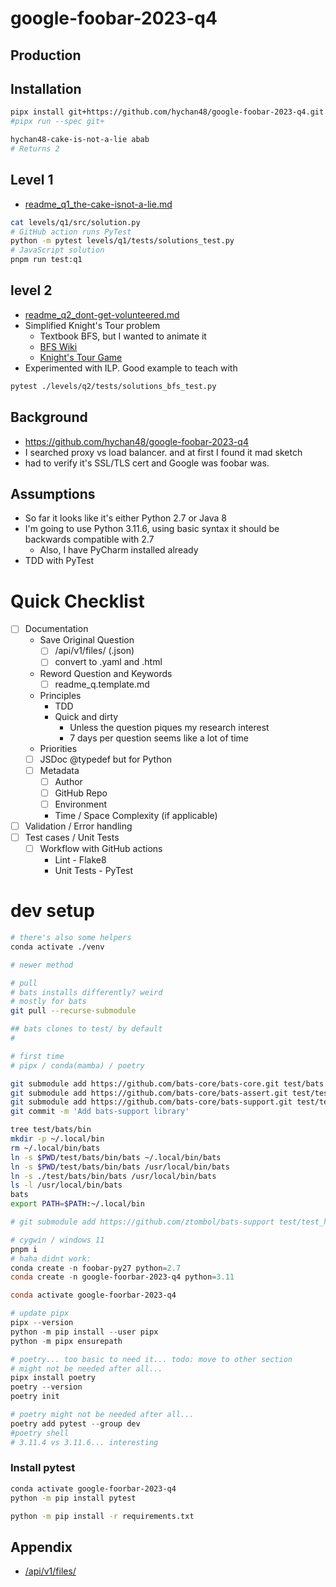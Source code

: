 # google-foobar-2023-q4
## Production
<!-- todo
add some assets
-->

## Installation
```bash
pipx install git+https://github.com/hychan48/google-foobar-2023-q4.git
#pipx run --spec git+

hychan48-cake-is-not-a-lie abab
# Returns 2

```
## Level 1
* [readme_q1_the-cake-isnot-a-lie.md](levels/q1/readme_q1_the-cake-isnot-a-lie.md)
```bash
cat levels/q1/src/solution.py
# GitHub action runs PyTest
python -m pytest levels/q1/tests/solutions_test.py
# JavaScript solution
pnpm run test:q1
```

## level 2 
* [readme_q2_dont-get-volunteered.md](levels/q2/readme_q2_dont-get-volunteered.md)
* Simplified Knight's Tour problem
  * Textbook BFS, but I wanted to animate it
  * [BFS Wiki](https://en.wikipedia.org/wiki/Breadth-first_search)
  * [Knight's Tour Game](https://www.maths-resources.com/knights/)
* Experimented with ILP. Good example to teach with
```bash
pytest ./levels/q2/tests/solutions_bfs_test.py
```

## Background
* https://github.com/hychan48/google-foobar-2023-q4
* I searched proxy vs load balancer. and at first I found it mad sketch
* had to verify it's SSL/TLS cert and Google was foobar was.

## Assumptions
* So far it looks like it's either Python 2.7 or Java 8
* I'm going to use Python 3.11.6, using basic syntax it should be backwards compatible with 2.7
  * Also, I have PyCharm installed already
* TDD with PyTest




# Quick Checklist
- [ ] Documentation
  - Save Original Question
    - [ ] /api/v1/files/ (.json)
    - [ ] convert to .yaml and .html
  - Reword Question and Keywords
    - [ ] readme_q.template.md
  - Principles
    - TDD
    - Quick and dirty
      - Unless the question piques my research interest
      - 7 days per question seems like a lot of time
  - Priorities
  - [ ] JSDoc @typedef but for Python 
  - [ ] Metadata
    - [ ] Author
    - [ ] GitHub Repo
    - [ ] Environment
    - Time / Space Complexity (if applicable)
- [ ] Validation / Error handling
- [ ] Test cases / Unit Tests
  - [ ] Workflow with GitHub actions
    - Lint - Flake8
    - Unit Tests - PyTest

# dev setup
```bash
# there's also some helpers
conda activate ./venv

# newer method

# pull
# bats installs differently? weird
# mostly for bats
git pull --recurse-submodule

## bats clones to test/ by default
# 

# first time
# pipx / conda(mamba) / poetry

git submodule add https://github.com/bats-core/bats-core.git test/bats
git submodule add https://github.com/bats-core/bats-assert.git test/test_helper/bats-assert
git submodule add https://github.com/bats-core/bats-support.git test/test_helper/bats-support
git commit -m 'Add bats-support library'

tree test/bats/bin
mkdir -p ~/.local/bin
rm ~/.local/bin/bats
ln -s $PWD/test/bats/bin/bats ~/.local/bin/bats 
ln -s $PWD/test/bats/bin/bats /usr/local/bin/bats
ln -s ./test/bats/bin/bats /usr/local/bin/bats
ls -l /usr/local/bin/bats
bats
export PATH=$PATH:~/.local/bin

# git submodule add https://github.com/ztombol/bats-support test/test_helper/bats-support

```


```powershell
# cygwin / windows 11
pnpm i
# haha didnt work:
conda create -n foobar-py27 python=2.7
conda create -n google-foorbar-2023-q4 python=3.11

conda activate google-foorbar-2023-q4

# update pipx
pipx --version
python -m pip install --user pipx
python -m pipx ensurepath

# poetry... too basic to need it... todo: move to other section
# might not be needed after all...
pipx install poetry
poetry --version
poetry init

# poetry might not be needed after all...
poetry add pytest --group dev
#poetry shell
# 3.11.4 vs 3.11.6... interesting
```

### Install pytest
```bash
conda activate google-foorbar-2023-q4
python -m pip install pytest

python -m pip install -r requirements.txt
```
## Appendix
* [/api/v1/files/](https://foobar.withgoogle.com/api/v1/files/)

